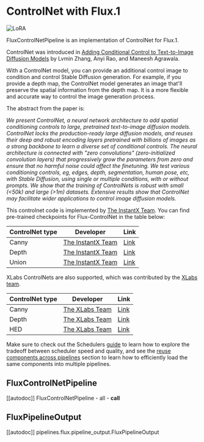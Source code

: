 <!--Copyright 2025 The HuggingFace Team, The InstantX Team, and the XLabs Team. All rights reserved.

Licensed under the Apache License, Version 2.0 (the "License"); you may not use this file except in compliance with
the License. You may obtain a copy of the License at

http://www.apache.org/licenses/LICENSE-2.0

Unless required by applicable law or agreed to in writing, software distributed under the License is distributed on
an "AS IS" BASIS, WITHOUT WARRANTIES OR CONDITIONS OF ANY KIND, either express or implied. See the License for the
specific language governing permissions and limitations under the License.
-->

# ControlNet with Flux.1

<div class="flex flex-wrap space-x-1">
  <img alt="LoRA" src="https://img.shields.io/badge/LoRA-d8b4fe?style=flat"/>
</div>

FluxControlNetPipeline is an implementation of ControlNet for Flux.1.

ControlNet was introduced in [Adding Conditional Control to Text-to-Image Diffusion Models](https://huggingface.co/papers/2302.05543) by Lvmin Zhang, Anyi Rao, and Maneesh Agrawala.

With a ControlNet model, you can provide an additional control image to condition and control Stable Diffusion generation. For example, if you provide a depth map, the ControlNet model generates an image that'll preserve the spatial information from the depth map. It is a more flexible and accurate way to control the image generation process.

The abstract from the paper is:

*We present ControlNet, a neural network architecture to add spatial conditioning controls to large, pretrained text-to-image diffusion models. ControlNet locks the production-ready large diffusion models, and reuses their deep and robust encoding layers pretrained with billions of images as a strong backbone to learn a diverse set of conditional controls. The neural architecture is connected with "zero convolutions" (zero-initialized convolution layers) that progressively grow the parameters from zero and ensure that no harmful noise could affect the finetuning. We test various conditioning controls, eg, edges, depth, segmentation, human pose, etc, with Stable Diffusion, using single or multiple conditions, with or without prompts. We show that the training of ControlNets is robust with small (<50k) and large (>1m) datasets. Extensive results show that ControlNet may facilitate wider applications to control image diffusion models.*

This controlnet code is implemented by [The InstantX Team](https://huggingface.co/InstantX). You can find pre-trained checkpoints for Flux-ControlNet in the table below:


| ControlNet type | Developer | Link |
| -------- | ---------- | ---- |
| Canny | [The InstantX Team](https://huggingface.co/InstantX) | [Link](https://huggingface.co/InstantX/FLUX.1-dev-Controlnet-Canny) |
| Depth | [The InstantX Team](https://huggingface.co/InstantX) | [Link](https://huggingface.co/Shakker-Labs/FLUX.1-dev-ControlNet-Depth) |
| Union | [The InstantX Team](https://huggingface.co/InstantX) | [Link](https://huggingface.co/InstantX/FLUX.1-dev-Controlnet-Union) |

XLabs ControlNets are also supported, which was contributed by the [XLabs team](https://huggingface.co/XLabs-AI).

| ControlNet type | Developer | Link |
| -------- | ---------- | ---- |
| Canny | [The XLabs Team](https://huggingface.co/XLabs-AI) | [Link](https://huggingface.co/XLabs-AI/flux-controlnet-canny-diffusers) |
| Depth | [The XLabs Team](https://huggingface.co/XLabs-AI) | [Link](https://huggingface.co/XLabs-AI/flux-controlnet-depth-diffusers) |
| HED | [The XLabs Team](https://huggingface.co/XLabs-AI) | [Link](https://huggingface.co/XLabs-AI/flux-controlnet-hed-diffusers) |


<Tip>

Make sure to check out the Schedulers [guide](../../using-diffusers/schedulers) to learn how to explore the tradeoff between scheduler speed and quality, and see the [reuse components across pipelines](../../using-diffusers/loading#reuse-a-pipeline) section to learn how to efficiently load the same components into multiple pipelines.

</Tip>

## FluxControlNetPipeline
[[autodoc]] FluxControlNetPipeline
	- all
	- __call__


## FluxPipelineOutput
[[autodoc]] pipelines.flux.pipeline_output.FluxPipelineOutput